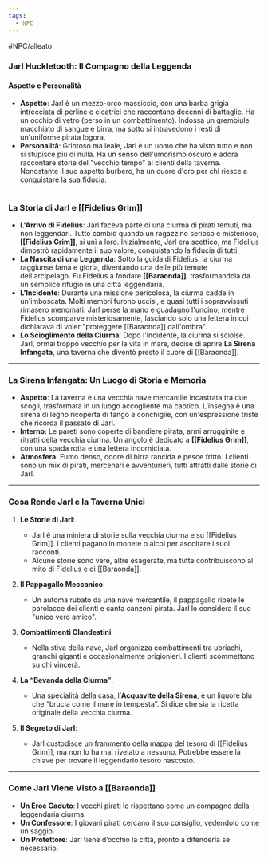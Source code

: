 ```yaml
---
tags:
  - NPC
---
```

#NPC/alleato
### **Jarl Huckletooth: Il Compagno della Leggenda**

#### **Aspetto e Personalità**
- **Aspetto**: Jarl è un mezzo-orco massiccio, con una barba grigia intrecciata di perline e cicatrici che raccontano decenni di battaglie. Ha un occhio di vetro (perso in un combattimento). Indossa un grembiule macchiato di sangue e birra, ma sotto si intravedono i resti di un'uniforme pirata logora.
- **Personalità**: Grintoso ma leale, Jarl è un uomo che ha visto tutto e non si stupisce più di nulla. Ha un senso dell'umorismo oscuro e adora raccontare storie del "vecchio tempo" ai clienti della taverna. Nonostante il suo aspetto burbero, ha un cuore d'oro per chi riesce a conquistare la sua fiducia.

---

### **La Storia di Jarl e [[Fidelius Grim]]**
- **L'Arrivo di Fidelius**: Jarl faceva parte di una ciurma di pirati temuti, ma non leggendari. Tutto cambiò quando un ragazzino serioso e misterioso, **[[Fidelius Grim]]**, si unì a loro. Inizialmente, Jarl era scettico, ma Fidelius dimostrò rapidamente il suo valore, conquistando la fiducia di tutti.
- **La Nascita di una Leggenda**: Sotto la guida di Fidelius, la ciurma raggiunse fama e gloria, diventando una delle più temute dell'arcipelago. Fu Fidelius a fondare **[[Baraonda]]**, trasformandola da un semplice rifugio in una città leggendaria.
- **L'Incidente**: Durante una missione pericolosa, la ciurma cadde in un'imboscata. Molti membri furono uccisi, e quasi tutti i sopravvissuti rimasero menomati. Jarl perse la mano e guadagnò l'uncino, mentre Fidelius scomparve misteriosamente, lasciando solo una lettera in cui dichiarava di voler "proteggere [[Baraonda]] dall'ombra".
- **Lo Scioglimento della Ciurma**: Dopo l'incidente, la ciurma si sciolse. Jarl, ormai troppo vecchio per la vita in mare, decise di aprire **La Sirena Infangata**, una taverna che diventò presto il cuore di [[Baraonda]].

---

### **La Sirena Infangata: Un Luogo di Storia e Memoria**
- **Aspetto**: La taverna è una vecchia nave mercantile incastrata tra due scogli, trasformata in un luogo accogliente ma caotico. L’insegna è una sirena di legno ricoperta di fango e conchiglie, con un'espressione triste che ricorda il passato di Jarl.
- **Interno**: Le pareti sono coperte di bandiere pirata, armi arrugginite e ritratti della vecchia ciurma. Un angolo è dedicato a **[[Fidelius Grim]]**, con una spada rotta e una lettera incorniciata.
- **Atmosfera**: Fumo denso, odore di birra rancida e pesce fritto. I clienti sono un mix di pirati, mercenari e avventurieri, tutti attratti dalle storie di Jarl.

---

### **Cosa Rende Jarl e la Taverna Unici**
1. **Le Storie di Jarl**:  
   - Jarl è una miniera di storie sulla vecchia ciurma e su [[Fidelius Grim]]. I clienti pagano in monete o alcol per ascoltare i suoi racconti.  
   - Alcune storie sono vere, altre esagerate, ma tutte contribuiscono al mito di Fidelius e di [[Baraonda]].  

2. **Il Pappagallo Meccanico**:  
   - Un automa rubato da una nave mercantile, il pappagallo ripete le parolacce dei clienti e canta canzoni pirata. Jarl lo considera il suo "unico vero amico".  

3. **Combattimenti Clandestini**:  
   - Nella stiva della nave, Jarl organizza combattimenti tra ubriachi, granchi giganti e occasionalmente prigionieri. I clienti scommettono su chi vincerà.  

4. **La “Bevanda della Ciurma”**:  
   - Una specialità della casa, l’**Acquavite della Sirena**, è un liquore blu che “brucia come il mare in tempesta”. Si dice che sia la ricetta originale della vecchia ciurma.  

5. **Il Segreto di Jarl**:  
   - Jarl custodisce un frammento della mappa del tesoro di [[Fidelius Grim]], ma non lo ha mai rivelato a nessuno. Potrebbe essere la chiave per trovare il leggendario tesoro nascosto.  

---

### **Come Jarl Viene Visto a [[Baraonda]]**
- **Un Eroe Caduto**: I vecchi pirati lo rispettano come un compagno della leggendaria ciurma.  
- **Un Confessore**: I giovani pirati cercano il suo consiglio, vedendolo come un saggio.  
- **Un Protettore**: Jarl tiene d’occhio la città, pronto a difenderla se necessario.  

